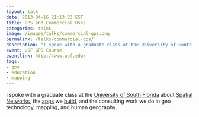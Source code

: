 ```yaml
---
layout: talk
date: 2013-04-16 21:13:23 EST
title: GPS and Commercial Uses
categories: talks
image: /images/talks/commercial-gps.png
permalink: /talks/commercial-gps/
description: "I spoke with a graduate class at the University of South Florida about Spatial Networks, the apps we build, and the consulting work we do in geo technology, mapping, and human geography."
event: USF GPS Course
eventlink: http://www.usf.edu/
tags:
- gps
- education
- mapping
---
```


I spoke with a graduate class at the [University of South Florida](http://www.usf.edu/) about [Spatial Networks](http://spatialnetworks.com/), the [apps](http://fulcrumapp.com/) we [build](http://pushpinosm.org/), and the consulting work we do in geo technology, mapping, and human geography.

<script async class="speakerdeck-embed" data-id="f09ab1b06803013066b122000a918622" data-ratio="1.33333333333333" src="//speakerdeck.com/assets/embed.js"></script>
